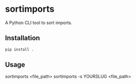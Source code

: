 # sortimports

A Python CLI tool to sort imports.

## Installation

```bash
pip install .
```

## Usage
sortimports <file_path>
sortimports -s YOURSLUG <file_path>
